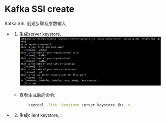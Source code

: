 # Kafka SSl create

Kafka SSL 创建步骤及参数输入

- 1. 生成server keystore, ![](picture/kafka%20ssl/1.png):
    - 查看生成后的命令:
        ```bash
            keytool -list -keystore server.keystore.jks -v
        ```
- 2. 生成client keystore, ![]():